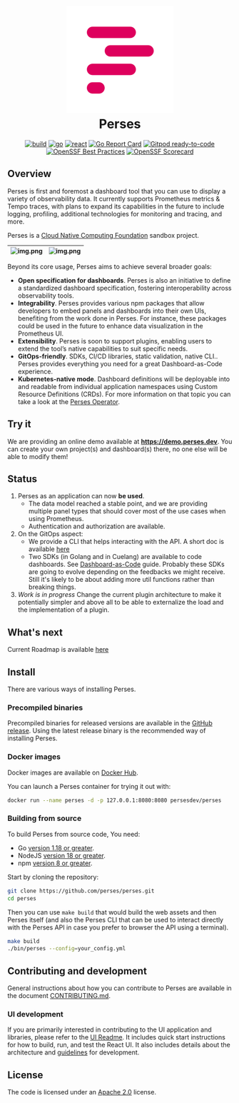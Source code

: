 <div align="center">

<h1 style="border-bottom: none">
    <a href="https://github.com/perses" target="_blank"><img alt="Perses" src="/docs/images/perses_logo_cropped.svg"></a><br>Perses
</h1>

[![build](https://github.com/perses/perses/workflows/ci/badge.svg)](https://github.com/perses/perses/actions?query=workflow%3Aci)
[![go](https://github.com/perses/perses/workflows/go/badge.svg)](https://github.com/perses/perses/actions?query=workflow%3Ago)
[![react](https://github.com/perses/perses/workflows/react/badge.svg)](https://github.com/perses/perses/actions?query=workflow%3AReact)
[![Go Report Card](https://goreportcard.com/badge/github.com/perses/perses)](https://goreportcard.com/report/github.com/perses/perses)
[![Gitpod ready-to-code](https://img.shields.io/badge/Gitpod-ready--to--code-blue?logo=gitpod)](https://gitpod.io/#https://github.com/perses/perses)
[![OpenSSF Best Practices](https://www.bestpractices.dev/projects/9410/badge)](https://www.bestpractices.dev/projects/9410)
[![OpenSSF Scorecard](https://api.securityscorecards.dev/projects/github.com/perses/perses/badge)](https://securityscorecards.dev/viewer/?uri=github.com/perses/perses)

</div>

## Overview

Perses is first and foremost a dashboard tool that you can use to display a variety of observability data. It currently supports Prometheus metrics & Tempo traces, with plans to expand its capabilities in the future to include logging, profiling, additional technologies for monitoring and tracing, and more.

Perses is a [Cloud Native Computing Foundation](https://cncf.io) sandbox project.

| ![img.png](https://github.com/perses/perses/assets/5657041/3bd8ae57-da7b-4447-9478-cefe19d61a71) | ![img.png](https://github.com/perses/perses/assets/5657041/ba46beab-c8fb-4583-bc2f-71c9893f7906) |
|:------------------------------------------------------------------------------------------------:|:------------------------------------------------------------------------------------------------:|

Beyond its core usage, Perses aims to achieve several broader goals:

- **Open specification for dashboards**. Perses is also an initiative to define a standardized dashboard specification, fostering interoperability across observability tools.
- **Integrability**. Perses provides various npm packages that allow developers to embed panels and dashboards into their own UIs, benefiting from the work done in Perses. For instance, these packages could be used in the future to enhance data visualization in the Prometheus UI.
- **Extensibility**. Perses is soon to support plugins, enabling users to extend the tool’s native capabilities to suit specific needs.
- **GitOps-friendly**. SDKs, CI/CD libraries, static validation, native CLI.. Perses provides everything you need for a great Dashboard-as-Code experience.
- **Kubernetes-native mode**. Dashboard definitions will be deployable into and readable from individual application namespaces using Custom Resource Definitions (CRDs). For more information on that topic you can take a look at the [Perses Operator](https://github.com/perses/perses-operator).

## Try it

We are providing an online demo available at **https://demo.perses.dev**.
You can create your own project(s) and dashboard(s) there, no one else will be able to modify them!

## Status

1. Perses as an application can now **be used**.
   * The data model reached a stable point, and we are providing multiple panel types that should cover most of the use cases
     when using Prometheus.
   * Authentication and authorization are available.
2. On the GitOps aspect:
   * We provide a CLI that helps interacting with the API. A short doc is available [here](./docs/cli.md)
   * Two SDKs (in Golang and in Cuelang) are available to code dashboards. See [Dashboard-as-Code](./docs/dac/getting-started.md) guide.
     Probably these SDKs are going to evolve depending on the feedbacks we might receive. Still it's likely to be about adding more
     util functions rather than breaking things.
3. *Work is in progress* Change the current plugin architecture to make it potentially simpler and above all to be able to
   externalize the load and the implementation of a plugin.

## What's next

Current Roadmap is available [here](./ROADMAP.md)

## Install

There are various ways of installing Perses.

### Precompiled binaries

Precompiled binaries for released versions are available in
the [GitHub release](https://github.com/perses/perses/releases). Using the latest release binary is the recommended way
of installing Perses.

### Docker images

Docker images are available on [Docker Hub](https://hub.docker.com/r/persesdev/perses).

You can launch a Perses container for trying it out with:

```bash
docker run --name perses -d -p 127.0.0.1:8080:8080 persesdev/perses
```

### Building from source

To build Perses from source code, You need:

- Go [version 1.18 or greater](https://golang.org/doc/install).
- NodeJS [version 18 or greater](https://nodejs.org/).
- npm [version 8 or greater](https://www.npmjs.com/).

Start by cloning the repository:

```bash
git clone https://github.com/perses/perses.git
cd perses
```

Then you can use `make build` that would build the web assets and then Perses itself (and also the Perses CLI that can
be used to interact directly with the Perses API in case you prefer to browser the API using a terminal).

```bash
make build
./bin/perses --config=your_config.yml
```

## Contributing and development

General instructions about how you can contribute to Perses are available in the
document [CONTRIBUTING.md](CONTRIBUTING.md).

### UI development

If you are primarily interested in contributing to the UI application and libraries, please refer to
the [UI Readme](./ui/README.md). It includes quick start instructions for how to build, run, and test the React UI. It
also includes details about the architecture and [guidelines](./ui/ui-guidelines.md) for development.

## License

The code is licensed under an [Apache 2.0](./LICENSE) license.
